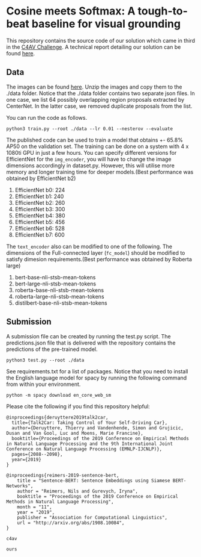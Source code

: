 # Cosine meets Softmax: A tough-to-beat baseline for visual grounding  
This repository contains the source code of our solution which came in third in the [C4AV Challenge](https://www.aicrowd.com/challenges/eccv-2020-commands-4-autonomous-vehicles). A technical report detailing our solution can be found [here](our_paper).  

## Data
The images can be found [here](https://drive.google.com/open?id=1bhcdej7IFj5GqfvXGrHGPk2Knxe77pek). Unzip the images and copy them to the ./data folder. Notice that the ./data folder contains two separate json files. In one case, we list 64 possibly overlapping region proposals extracted by CenterNet. In the latter case, we removed duplicate proposals from the list.

You can run the code as follows.

```
python3 train.py --root ./data --lr 0.01 --nesterov --evaluate 
```

The published code can be used to train a model that obtains +- 65.8% AP50 on the validation set. The training can be done on a system with 4 x 1080ti GPU in just a few hours. You can specify different versions for EfficientNet for the `img_encoder`, you will have to change the image dimensions accordingly in dataset.py. However, this will utilise more memory and longer training time for deeper models.(Best performance was obtained by EfficientNet b2)  
1. EfficientNet b0: 224
2. EfficientNet b1: 240
3. EfficientNet b2: 260
4. EfficientNet b3: 300
5. EfficientNet b4: 380
6. EfficientNet b5: 456
7. EfficientNet b6: 528
8. EfficientNet b7: 600  

The `text_encoder` also can be modified to one of the following. The dimensions of the Full-connected layer (`fc_model`) should be modified to satisfy dimesion requirements.(Best performance was obtained by Roberta large)  
1. bert-base-nli-stsb-mean-tokens	
2. bert-large-nli-stsb-mean-tokens	
3. roberta-base-nli-stsb-mean-tokens	
4. roberta-large-nli-stsb-mean-tokens	
5. distilbert-base-nli-stsb-mean-tokens  

## Submission
A submission file can be created by running the test.py script. The predictions.json file that is delivered with the repository contains the predictions of the pre-trained model. 

```
python3 test.py --root ./data
```

See requirements.txt for a list of packages. Notice that you need to install the English language model for spacy by running the following command from within your environment.

```
python -m spacy download en_core_web_sm
```

Please cite the following if you find this repository helpful:

```
@inproceedings{deruyttere2019talk2car,
  title={Talk2Car: Taking Control of Your Self-Driving Car},
  author={Deruyttere, Thierry and Vandenhende, Simon and Grujicic, Dusan and Van Gool, Luc and Moens, Marie Francine},
  booktitle={Proceedings of the 2019 Conference on Empirical Methods in Natural Language Processing and the 9th International Joint Conference on Natural Language Processing (EMNLP-IJCNLP)},
  pages={2088--2098},
  year={2019}
}
```

```
@inproceedings{reimers-2019-sentence-bert,
    title = "Sentence-BERT: Sentence Embeddings using Siamese BERT-Networks",
    author = "Reimers, Nils and Gurevych, Iryna",
    booktitle = "Proceedings of the 2019 Conference on Empirical Methods in Natural Language Processing",
    month = "11",
    year = "2019",
    publisher = "Association for Computational Linguistics",
    url = "http://arxiv.org/abs/1908.10084",
}
```

```c4av```

```ours```